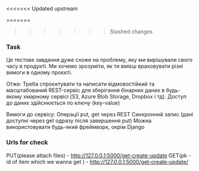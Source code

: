 <<<<<<< Updated upstream

=======
>>>>>>> Stashed changes
### Task
Це тестове завдання дуже схоже на проблему, яку ми вирішували свого часу в продукті.
Ми хочемо зрозуміти, як ти вмієш враховувати різні вимоги в одному проєкті.

Отже:
Треба спроєктувати та написати відмовостійкий та масштабований REST-сервіс для зберігання бінарних даних в будь-якому хмарному сервісі (S3, Azure Blob Storage, Dropbox і тд). Доступ до даних здійснюється по ключу (key-value)

Вимоги до сервісу:
Операції put, get через REST
Синхронний запис (дані доступні через get одразу після завершення put)
Можна використовувати будь-який фреймворк, окрім Django

### Urls for check


PUT(please attach files) - http://127.0.0.1:5000/get-create-update
GET(pk - id of item which we wanna get ) - http://127.0.0.1:5000/get-create-update/<pk>


